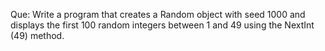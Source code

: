 Que: Write a program that creates a Random object with seed 1000 and displays the first 100 random integers between 1 and 49 using the NextInt (49) method.
